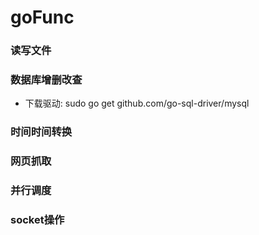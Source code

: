 # goFunc
### 读写文件
### 数据库增删改查
  - 下载驱动: sudo go get github.com/go-sql-driver/mysql
### 时间时间转换
### 网页抓取
### 并行调度
### socket操作
